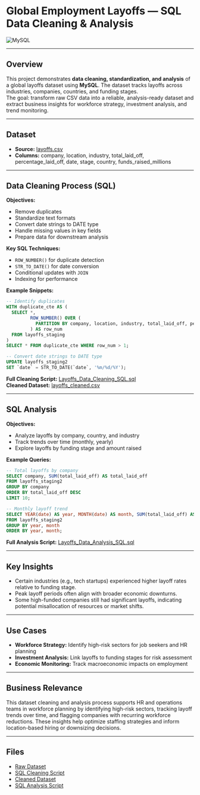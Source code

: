 # **Global Employment Layoffs — SQL Data Cleaning & Analysis**  
![MySQL](https://img.shields.io/badge/mysql-%2300f.svg?style=for-the-badge&logo=mysql&logoColor=white)

---

## **Overview**  
This project demonstrates **data cleaning, standardization, and analysis** of a global layoffs dataset using **MySQL**. The dataset tracks layoffs across industries, companies, countries, and funding stages.  
The goal: transform raw CSV data into a reliable, analysis-ready dataset and extract business insights for workforce strategy, investment analysis, and trend monitoring.

---

## **Dataset**
- **Source:** [layoffs.csv](https://github.com/kChe626/Layoffs_Data_Cleaning/blob/main/layoffs.csv)  
- **Columns:** company, location, industry, total_laid_off, percentage_laid_off, date, stage, country, funds_raised_millions

---

## **Data Cleaning Process (SQL)**
**Objectives:**
- Remove duplicates  
- Standardize text formats  
- Convert date strings to DATE type  
- Handle missing values in key fields  
- Prepare data for downstream analysis  

**Key SQL Techniques:**
- `ROW_NUMBER()` for duplicate detection  
- `STR_TO_DATE()` for date conversion  
- Conditional updates with `JOIN`  
- Indexing for performance

**Example Snippets:**  
```sql
-- Identify duplicates
WITH duplicate_cte AS (
  SELECT *,
         ROW_NUMBER() OVER (
           PARTITION BY company, location, industry, total_laid_off, percentage_laid_off, `date`, stage, country, funds_raised_millions
         ) AS row_num
  FROM layoffs_staging
)
SELECT * FROM duplicate_cte WHERE row_num > 1;

-- Convert date strings to DATE type
UPDATE layoffs_staging2 
SET `date` = STR_TO_DATE(`date`, '%m/%d/%Y');
```  

**Full Cleaning Script:** [Layoffs_Data_Cleaning_SQL.sql](https://github.com/kChe626/Layoffs_Data_Cleaning/blob/main/Layoffs_Data_Cleaning_SQL.sql)  
**Cleaned Dataset:** [layoffs_cleaned.csv](https://github.com/kChe626/Layoffs_Data_Cleaning/blob/main/layoffs_cleaned.csv)

---

## **SQL Analysis**
**Objectives:**
- Analyze layoffs by company, country, and industry  
- Track trends over time (monthly, yearly)  
- Explore layoffs by funding stage and amount raised  

**Example Queries:**
```sql
-- Total layoffs by company
SELECT company, SUM(total_laid_off) AS total_laid_off
FROM layoffs_staging2
GROUP BY company
ORDER BY total_laid_off DESC
LIMIT 10;

-- Monthly layoff trend
SELECT YEAR(date) AS year, MONTH(date) AS month, SUM(total_laid_off) AS total_laid_off
FROM layoffs_staging2
GROUP BY year, month
ORDER BY year, month;
```

**Full Analysis Script:** [Layoffs_Data_Analysis_SQL.sql](https://github.com/kChe626/Layoffs_Data_Cleaning/blob/main/Layoffs_Data_Analysis_SQL.sql)

---

## **Key Insights**
- Certain industries (e.g., tech startups) experienced higher layoff rates relative to funding stage.  
- Peak layoff periods often align with broader economic downturns.  
- Some high-funded companies still had significant layoffs, indicating potential misallocation of resources or market shifts.

---

## **Use Cases**
- **Workforce Strategy:** Identify high-risk sectors for job seekers and HR planning  
- **Investment Analysis:** Link layoffs to funding stages for risk assessment  
- **Economic Monitoring:** Track macroeconomic impacts on employment  

---

## **Business Relevance**

This dataset cleaning and analysis process supports HR and operations teams in workforce planning by identifying high-risk sectors, tracking layoff trends over time, and flagging companies with recurring workforce reductions. These insights help optimize staffing strategies and inform location-based hiring or downsizing decisions.

---

## **Files**
- [Raw Dataset](https://github.com/kChe626/Layoffs_Data_Cleaning/blob/main/layoffs.csv)  
- [SQL Cleaning Script](https://github.com/kChe626/Layoffs_Data_Cleaning/blob/main/Layoffs_Data_Cleaning_SQL.sql)
- [Cleaned Dataset](https://github.com/kChe626/Layoffs_Data_Cleaning/blob/main/layoffs_cleaned.csv)
- [SQL Analysis Script](https://github.com/kChe626/Layoffs_Data_Cleaning/blob/main/Layoffs_Data_Analysis_SQL.sql)  

